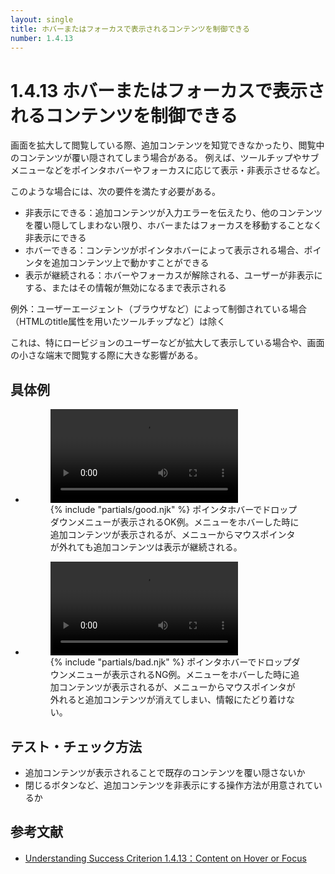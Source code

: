 ```yaml
---
layout: single
title: ホバーまたはフォーカスで表示されるコンテンツを制御できる
number: 1.4.13
---
```


# 1.4.13 ホバーまたはフォーカスで表示されるコンテンツを制御できる
画面を拡大して閲覧している際、追加コンテンツを知覚できなかったり、閲覧中のコンテンツが覆い隠されてしまう場合がある。
例えば、ツールチップやサブメニューなどをポインタホバーやフォーカスに応じて表示・非表示させるなど。

このような場合には、次の要件を満たす必要がある。

- 非表示にできる：追加コンテンツが入力エラーを伝えたり、他のコンテンツを覆い隠してしまわない限り、ホバーまたはフォーカスを移動することなく非表示にできる
- ホバーできる：コンテンツがポインタホバーによって表示される場合、ポインタを追加コンテンツ上で動かすことができる
- 表示が継続される：ホバーやフォーカスが解除される、ユーザーが非表示にする、またはその情報が無効になるまで表示される

例外：ユーザーエージェント（ブラウザなど）によって制御されている場合（HTMLのtitle属性を用いたツールチップなど）は除く

これは、特にロービジョンのユーザーなどが拡大して表示している場合や、画面の小さな端末で閲覧する際に大きな影響がある。

## 具体例
<ul class="Figurelist">
<li>
<figure><video controls="">
<source src="{{ site.dir }}/img//1/4/13/1.4.13_OK.mp4" type="video/mp4"></video><figcaption>
{% include "partials/good.njk" %}
ポインタホバーでドロップダウンメニューが表示されるOK例。メニューをホバーした時に追加コンテンツが表示されるが、メニューからマウスポインタが外れても追加コンテンツは表示が継続される。</figcaption>
</figure>
</li>
<li>
<figure><video controls="">
<source src="{{ site.dir }}/img//1/4/13/1.4.13_NG.mp4" type="video/mp4"></video><figcaption>
{% include "partials/bad.njk" %}
ポインタホバーでドロップダウンメニューが表示されるNG例。メニューをホバーした時に追加コンテンツが表示されるが、メニューからマウスポインタが外れると追加コンテンツが消えてしまい、情報にたどり着けない。</figcaption>
</figure>
</li>
</ul>

## テスト・チェック方法

- 追加コンテンツが表示されることで既存のコンテンツを覆い隠さないか
- 閉じるボタンなど、追加コンテンツを非表示にする操作方法が用意されているか

## 参考文献

- [Understanding Success Criterion 1.4.13：Content on Hover or Focus](https://www.w3.org/WAI/WCAG21/Understanding/content-on-hover-or-focus.html)
